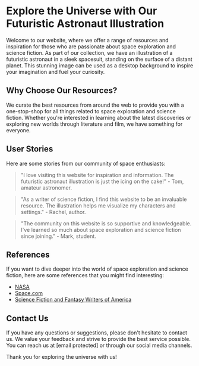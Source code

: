 <!--font:Cabin-->

# Explore the Universe with Our Futuristic Astronaut Illustration

Welcome to our website, where we offer a range of resources and inspiration for those who are passionate about space exploration and science fiction. As part of our collection, we have an illustration of a futuristic astronaut in a sleek spacesuit, standing on the surface of a distant planet. This stunning image can be used as a desktop background to inspire your imagination and fuel your curiosity.

## Why Choose Our Resources?

We curate the best resources from around the web to provide you with a one-stop-shop for all things related to space exploration and science fiction. Whether you're interested in learning about the latest discoveries or exploring new worlds through literature and film, we have something for everyone.

## User Stories

Here are some stories from our community of space enthusiasts:

> "I love visiting this website for inspiration and information. The futuristic astronaut illustration is just the icing on the cake!" - Tom, amateur astronomer.

> "As a writer of science fiction, I find this website to be an invaluable resource. The illustration helps me visualize my characters and settings." - Rachel, author.

> "The community on this website is so supportive and knowledgeable. I've learned so much about space exploration and science fiction since joining." - Mark, student.

## References

If you want to dive deeper into the world of space exploration and science fiction, here are some references that you might find interesting:

- [NASA](#)
- [Space.com](#)
- [Science Fiction and Fantasy Writers of America](#)

## Contact Us

If you have any questions or suggestions, please don't hesitate to contact us. We value your feedback and strive to provide the best service possible. You can reach us at [email protected] or through our social media channels.

Thank you for exploring the universe with us!

<!--

Write me content for website with wallpaper which alt text is:

"An illustration of a futuristic astronaut in a sleek spacesuit, standing on the surface of a distant planet."

The name/title of the page should not be 1:1 copy of the alt text but rather a real content of the website which is using this wallpaper.

- Use markdown format 
- Start with heading
- Heading should be short and concise
- The content should look like a real website 
- The website should not be about the wallpaper, wallpaper is just a related background
- Heading should be contain work "wallpaper" or "background"
- Include real sections like references, contact, user stories, etc. use things relevant to the page purpose.
- Feel free to use structure like headings, bullets, numbering, blockquotes, paragraphs, horizontal lines, etc.
- You can use formatting like bold or _italic_
- You can include UTF-8 emojis
- Links should be only #hash anchors (and you can refer to the document itself)
- Do not include images


---


# Futuristic Astronaut Wallpaper for Your Desktop Background

Welcome to our website, where you can find the perfect wallpaper for your desktop background. Our latest addition is an illustration of a futuristic astronaut in a sleek spacesuit, standing on the surface of a distant planet. This wallpaper is perfect for anyone who loves space exploration and science fiction.

## Why Choose Our Wallpapers?

Our wallpapers are carefully selected to provide the best quality and resolution for your desktop background. We understand that having the right wallpaper can make a big difference in your daily work or leisure time. That's why we offer a wide range of options to suit every taste and preference.

## User Stories

Here are some stories from our satisfied users:

> "I love this wallpaper! It makes me feel like I'm exploring new worlds every time I turn on my computer." - Jane, graphic designer.

> "The detail and colors in this wallpaper are amazing. It really adds a futuristic vibe to my workspace." - Mike, software developer.

> "As a space enthusiast, this wallpaper is perfect for me. It inspires me to keep learning about the universe and its mysteries." - Sarah, student.

## References

If you want to learn more about space exploration and science fiction, here are some references that you might find interesting:

- [NASA](#)
- [Space.com](#)
- [Science Fiction and Fantasy Writers of America](#)

## Contact Us

If you have any questions or suggestions, please don't hesitate to contact us. We value your feedback and strive to provide the best service possible. You can reach us at [email protected] or through our social media channels.

Thank you for choosing our wallpapers for your desktop background. We hope you enjoy the futuristic astronaut illustration as much as we do!


---


Heading should not include word "wallpaper". The website should not be about the wallpaper itself, wallpaper is just a related background, rewrite whole content.


---


# Explore the Universe with Our Futuristic Astronaut Illustration

Welcome to our website, where we offer a range of resources and inspiration for those who are passionate about space exploration and science fiction. As part of our collection, we have an illustration of a futuristic astronaut in a sleek spacesuit, standing on the surface of a distant planet. This stunning image can be used as a desktop background to inspire your imagination and fuel your curiosity.

## Why Choose Our Resources?

We curate the best resources from around the web to provide you with a one-stop-shop for all things related to space exploration and science fiction. Whether you're interested in learning about the latest discoveries or exploring new worlds through literature and film, we have something for everyone.

## User Stories

Here are some stories from our community of space enthusiasts:

> "I love visiting this website for inspiration and information. The futuristic astronaut illustration is just the icing on the cake!" - Tom, amateur astronomer.

> "As a writer of science fiction, I find this website to be an invaluable resource. The illustration helps me visualize my characters and settings." - Rachel, author.

> "The community on this website is so supportive and knowledgeable. I've learned so much about space exploration and science fiction since joining." - Mark, student.

## References

If you want to dive deeper into the world of space exploration and science fiction, here are some references that you might find interesting:

- [NASA](#)
- [Space.com](#)
- [Science Fiction and Fantasy Writers of America](#)

## Contact Us

If you have any questions or suggestions, please don't hesitate to contact us. We value your feedback and strive to provide the best service possible. You can reach us at [email protected] or through our social media channels.

Thank you for exploring the universe with us!

-->
